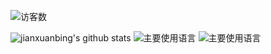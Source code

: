 <!--
**jianxuanbing/jianxuanbing** is a ✨ _special_ ✨ repository because its `README.md` (this file) appears on your GitHub profile.

Here are some ideas to get you started:

- 🔭 I’m currently working on ...
- 🌱 I’m currently learning ...
- 👯 I’m looking to collaborate on ...
- 🤔 I’m looking for help with ...
- 💬 Ask me about ...
- 📫 How to reach me: ...
- 😄 Pronouns: ...
- ⚡ Fun fact: ...
-->
<!-- 访客计数器 -->
![访客数](https://count.getloli.com/get/@:jianxuanbing?theme=rule34)

![jianxuanbing's github stats](https://github-readme-stats.vercel.app/api?username=jianxuanbing&hide_title=false&hide_border=true&show_icons=true&include_all_commits=true&line_height=21&bg_color=0,EC6C6C,FFD479,FFFC79,73FA79&theme=graywhite&locale=cn)
![主要使用语言](https://github-readme-stats.vercel.app/api/top-langs/?username=jianxuanbing&hide_title=false&hide_border=true&layout=compact&bg_color=0,73FA79,73FDFF,D783FF&theme=graywhite&locale=cn)
![主要使用语言](https://github-profile-trophy.vercel.app/?username=jianxuanbing&column=6&rank=SSS,SS,S,AAA,AA,A,B,C)
